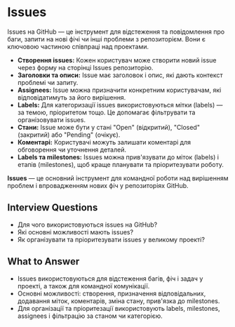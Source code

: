 # Issues

Issues на GitHub — це інструмент для відстеження та повідомлення про баги, запити на нові фічі чи інші проблеми з репозиторієм. Вони є ключовою частиною співпраці над проектами.

- **Створення issues:** Кожен користувач може створити новий issue через форму на сторінці Issues репозиторію.
- **Заголовки та описи:** Issue має заголовок і опис, які дають контекст проблемі чи запиту.
- **Assignees:** Issue можна призначити конкретним користувачам, які відповідатимуть за його вирішення.
- **Labels:** Для категоризації issues використовуються мітки (labels) — за темою, пріоритетом тощо. Це допомагає фільтрувати та організовувати issues.
- **Стани:** Issue може бути у стані "Open" (відкритий), "Closed" (закритий) або "Pending" (очікує).
- **Коментарі:** Користувачі можуть залишати коментарі для обговорення чи уточнення деталей.
- **Labels та milestones:** Issues можна прив'язувати до міток (labels) і етапів (milestones), щоб краще планувати та пріоритезувати роботу.

**Issues** — це основний інструмент для командної роботи над вирішенням проблем і впровадженням нових фіч у репозиторіях GitHub.

## Interview Questions

- Для чого використовуються issues на GitHub?
- Які основні можливості мають issues?
- Як організувати та пріоритезувати issues у великому проекті?

## What to Answer

- Issues використовуються для відстеження багів, фіч і задач у проекті, а також для командної комунікації.
- Основні можливості: створення, призначення відповідальних, додавання міток, коментарів, зміна стану, прив'язка до milestones.
- Для організації та пріоритезації використовують labels, milestones, assignees і фільтрацію за станом чи категорією.

